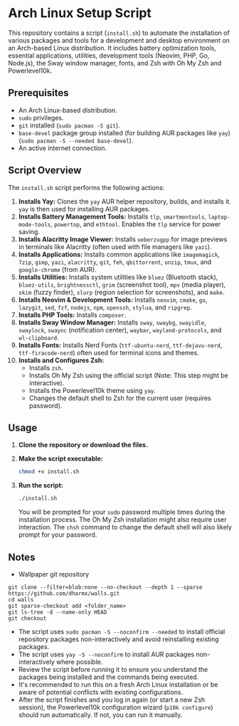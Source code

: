 # Arch Linux Setup Script

This repository contains a script (`install.sh`) to automate the installation of various packages and tools for a development and desktop environment on an Arch-based Linux distribution. It includes battery optimization tools, essential applications, utilities, development tools (Neovim, PHP, Go, Node.js), the Sway window manager, fonts, and Zsh with Oh My Zsh and Powerlevel10k.

## Prerequisites

* An Arch Linux-based distribution.
* `sudo` privileges.
* `git` installed (`sudo pacman -S git`).
* `base-devel` package group installed (for building AUR packages like `yay`) (`sudo pacman -S --needed base-devel`).
* An active internet connection.

## Script Overview

The `install.sh` script performs the following actions:

1.  **Installs Yay:** Clones the `yay` AUR helper repository, builds, and installs it. `yay` is then used for installing AUR packages.
2.  **Installs Battery Management Tools:** Installs `tlp`, `smartmontools`, `laptop-mode-tools`, `powertop`, and `ethtool`. Enables the `tlp` service for power saving.
3.  **Installs Alacritty Image Viewer:** Installs `ueberzugpp` for image previews in terminals like Alacritty (often used with file managers like `yazi`).
4.  **Installs Applications:** Installs common applications like `imagemagick`, `7zip`, `gimp`, `yazi`, `alacritty`, `git`, `feh`, `qbittorrent`, `unzip`, `tmux`, and `google-chrome` (from AUR).
5.  **Installs Utilities:** Installs system utilities like `bluez` (Bluetooth stack), `bluez-utils`, `brightnessctl`, `grim` (screenshot tool), `mpv` (media player), `skim` (fuzzy finder), `slurp` (region selection for screenshots), and `make`.
6.  **Installs Neovim & Development Tools:** Installs `neovim`, `cmake`, `go`, `lazygit`, `sed`, `fzf`, `nodejs`, `npm`, `openssh`, `stylua`, and `ripgrep`.
7.  **Installs PHP Tools:** Installs `composer`.
8.  **Installs Sway Window Manager:** Installs `sway`, `swaybg`, `swayidle`, `swaylock`, `swaync` (notification center), `waybar`, `wayland-protocols`, and `wl-clipboard`.
9.  **Installs Fonts:** Installs Nerd Fonts (`ttf-ubuntu-nerd`, `ttf-dejavu-nerd`, `ttf-firacode-nerd`) often used for terminal icons and themes.
10. **Installs and Configures Zsh:**
    * Installs `zsh`.
    * Installs Oh My Zsh using the official script (Note: This step might be interactive).
    * Installs the Powerlevel10k theme using `yay`.
    * Changes the default shell to Zsh for the current user (requires password).

## Usage

1.  **Clone the repository or download the files.**
2.  **Make the script executable:**
    ```bash
    chmod +x install.sh
    ```
3.  **Run the script:**
    ```bash
    ./install.sh
    ```

    You will be prompted for your `sudo` password multiple times during the installation process. The Oh My Zsh installation might also require user interaction. The `chsh` command to change the default shell will also likely prompt for your password.

## Notes

* Wallpaper git repository
```
git clone --filter=blob:none --no-checkout --depth 1 --sparse https://github.com/dharmx/walls.git
cd walls
git sparse-checkout add <folder_name>
git ls-tree -d --name-only HEAD
git checkout
```
* The script uses `sudo pacman -S --noconfirm --needed` to install official repository packages non-interactively and avoid reinstalling existing packages.
* The script uses `yay -S --noconfirm` to install AUR packages non-interactively where possible.
* Review the script before running it to ensure you understand the packages being installed and the commands being executed.
* It's recommended to run this on a fresh Arch Linux installation or be aware of potential conflicts with existing configurations.
* After the script finishes and you log in again (or start a new Zsh session), the Powerlevel10k configuration wizard (`p10k configure`) should run automatically. If not, you can run it manually.
